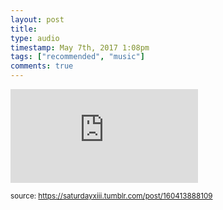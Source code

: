 ```yaml
---
layout: post
title: 
type: audio
timestamp: May 7th, 2017 1:08pm
tags: ["recommended", "music"]
comments: true
---
```

<embed type="audio/mpeg" src="https://bandcamp.com/stream_redirect?enc=mp3-128&amp;track_id=2611108810&amp;ts=1618890940&amp;t=a5da6ed7f509c9c43273386ee88c24191f7e87fe">
  
<small>source: https://saturdayxiii.tumblr.com/post/160413888109</small>